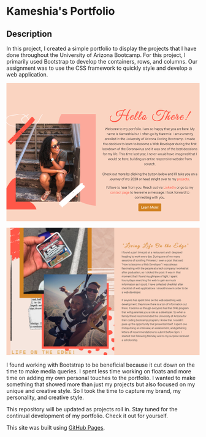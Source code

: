 # Kameshia's Portfolio

## Description

In this project, I created a simple portfolio to display the projects that I have done throughout the University of Arizona Bootcamp. For this project, I primarily used Bootstrap to develop the containers, rows, and columns. Our assignment was to use the CSS framework to quickly style and develop a web application. 

![](assets/images/index.html.png)

![](assets/images/about.html.png)


I found working with Bootstrap to be beneficial because it cut down on the time to make media queries. I spent less time working on floats and more time on adding my own personal touches to the portfolio. I wanted to make something that showed more than just my projects but also focused on my unique and creative style. So I took the time to capture my brand, my personality, and creative style. 

This repository will be updated as projects roll in. Stay tuned for the continual development of my portfolio. Check it out for yourself. 

This site was built using [GitHub Pages](https://kammielatay.github.io/Portfolio/).